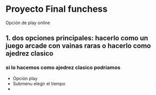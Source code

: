 # Proyecto Final funchess
Opción de play online


## 1. dos opciones principales: hacerlo como un juego arcade con vainas raras o hacerlo como ajedrez clasico


### si lo hacemos como ajedrez clasico podriamos 

+ Opción play
+ Submenu elegir el tiempo
+ 